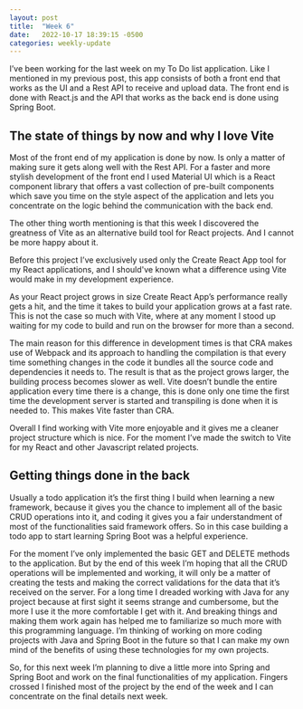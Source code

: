 ```yaml
---
layout: post
title:  "Week 6"
date:   2022-10-17 18:39:15 -0500
categories: weekly-update
---
```


I’ve been working for the last week on my To Do list application. Like I mentioned in my previous post, this app consists of both a front end that works as the UI and a Rest API to receive and upload data. The front end is done with React.js and the API that works as the back end is done using Spring Boot.

## The state of things by now and why I love Vite

Most of the front end of my application is done by now. Is only a matter of making sure it gets along well with the Rest API. For a faster and more stylish development of the front end I used Material UI which is a React component library that offers a vast collection of pre-built components which save you time on the style aspect of the application and lets you concentrate on the logic behind the communication with the back end.

The other thing worth mentioning is that this week I discovered the greatness of Vite as an alternative build tool for React projects. And I cannot be more happy about it.

Before this project I’ve exclusively used only the Create React App tool for my React applications, and I should've known what a difference using Vite would make in my development experience. 

As your React project grows in size Create React App’s performance really gets a hit, and the time it takes to build your application grows at a fast rate. This is not the case so much with Vite, where at any moment I stood up waiting for my code to build and run on the browser for more than a second. 

The main reason for this difference in development times is that CRA makes use of Webpack and its approach to handling the compilation is that every time something changes in the code it bundles all the source code and dependencies it needs to. The result is that as the project grows larger, the building process becomes slower as well. Vite doesn’t bundle the entire application every time there is a change, this is done only one time the first time the development server is started and transpiling is done when it is needed to. This makes Vite faster than CRA.

Overall I find working with Vite more enjoyable and it gives me a cleaner project structure which is nice. For the moment I’ve made the switch to Vite for my React and other Javascript related projects.

## Getting things done in the back

Usually a todo application it’s the first thing I build when learning a new framework, because it gives you the chance to implement all of the basic CRUD operations into it, and coding it gives you a fair understandment of most of the functionalities said framework offers. So in this case building a todo app to start learning Spring Boot was a helpful experience.

For the moment I’ve only implemented the basic GET and DELETE methods to the application. But by the end of this week I’m hoping that all the CRUD operations will be implemented and working, it will only be a matter of creating the tests and making the correct validations for the data that it’s received on the server.
For a long time I dreaded working with Java for any project because at first sight it seems strange and cumbersome, but the more I use it the more comfortable I get with it. And breaking things and making them work again has helped me to familiarize so much more with this programming language. I’m thinking of working on more coding projects with Java and Spring Boot in the future so that I can make my own mind of the benefits of using these technologies for my own projects. 

So, for this next week I’m planning to dive a little more into Spring and Spring Boot and work on the final functionalities of my application. Fingers crossed I finished most of the project by the end of the week and I can concentrate on the final details next week.

